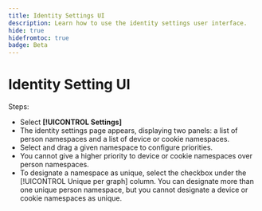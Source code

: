 ```yaml
---
title: Identity Settings UI
description: Learn how to use the identity settings user interface.
hide: true
hidefromtoc: true
badge: Beta
---
```

# Identity Setting UI

Steps:

* Select **[!UICONTROL Settings]**
* The identity settings page appears, displaying two panels: a list of person namespaces and a list of device or cookie namespaces.
* Select and drag a given namespace to configure priorities.
* You cannot give a higher priority to device or cookie namespaces over person namespaces.
* To designate a namespace as unique, select the checkbox under the [!UICONTROL Unique per graph] column. You can designate more than one unique person namespace, but you cannot designate a device or cookie namespaces as unique.